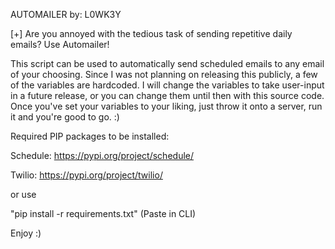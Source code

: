 AUTOMAILER by: L0WK3Y

[+] Are you annoyed with the tedious task of sending repetitive daily emails? Use Automailer!
 
This script can be used to automatically send scheduled emails to any email of your choosing. 
Since I was not planning on releasing this publicly, a few of the variables are hardcoded. 
I will change the variables to take user-input in a future release, or you can change them until then with this source code.
Once you've set your variables to your liking, just throw it onto a server, run it and you're good to go. :)


Required PIP packages to be installed:

Schedule: https://pypi.org/project/schedule/

Twilio: https://pypi.org/project/twilio/

or use

"pip install -r requirements.txt" (Paste in CLI)


Enjoy :)
